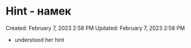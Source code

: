 # Hint - намек

Created: February 7, 2023 2:58 PM
Updated: February 7, 2023 2:58 PM

- understood her hint
